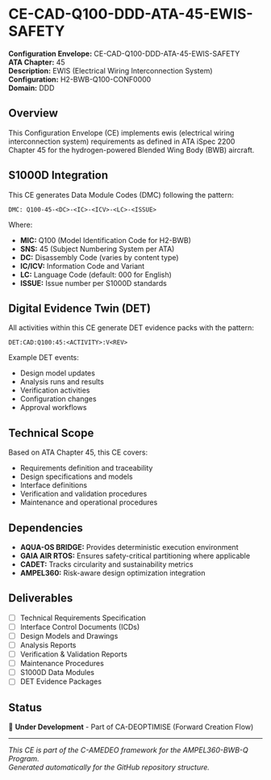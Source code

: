 # CE-CAD-Q100-DDD-ATA-45-EWIS-SAFETY

**Configuration Envelope:** CE-CAD-Q100-DDD-ATA-45-EWIS-SAFETY  
**ATA Chapter:** 45  
**Description:** EWIS (Electrical Wiring Interconnection System)  
**Configuration:** H2-BWB-Q100-CONF0000  
**Domain:** DDD

## Overview

This Configuration Envelope (CE) implements ewis (electrical wiring interconnection system) requirements as defined in ATA iSpec 2200 Chapter 45 for the hydrogen-powered Blended Wing Body (BWB) aircraft.

## S1000D Integration

This CE generates Data Module Codes (DMC) following the pattern:
```
DMC: Q100-45-<DC>-<IC>-<ICV>-<LC>-<ISSUE>
```

Where:
- **MIC:** Q100 (Model Identification Code for H2-BWB)
- **SNS:** 45 (Subject Numbering System per ATA)
- **DC:** Disassembly Code (varies by content type)
- **IC/ICV:** Information Code and Variant
- **LC:** Language Code (default: 000 for English)
- **ISSUE:** Issue number per S1000D standards

## Digital Evidence Twin (DET)

All activities within this CE generate DET evidence packs with the pattern:
```
DET:CAD:Q100:45:<ACTIVITY>:V<REV>
```

Example DET events:
- Design model updates
- Analysis runs and results
- Verification activities
- Configuration changes
- Approval workflows

## Technical Scope

Based on ATA Chapter 45, this CE covers:

- Requirements definition and traceability
- Design specifications and models
- Interface definitions
- Verification and validation procedures
- Maintenance and operational procedures

## Dependencies

- **AQUA-OS BRIDGE:** Provides deterministic execution environment
- **GAIA AIR RTOS:** Ensures safety-critical partitioning where applicable
- **CADET:** Tracks circularity and sustainability metrics
- **AMPEL360:** Risk-aware design optimization integration

## Deliverables

- [ ] Technical Requirements Specification
- [ ] Interface Control Documents (ICDs)
- [ ] Design Models and Drawings
- [ ] Analysis Reports
- [ ] Verification & Validation Reports
- [ ] Maintenance Procedures
- [ ] S1000D Data Modules
- [ ] DET Evidence Packages

## Status

🚧 **Under Development** - Part of CA-DEOPTIMISE (Forward Creation Flow)

---

*This CE is part of the C-AMEDEO framework for the AMPEL360-BWB-Q Program.*  
*Generated automatically for the GitHub repository structure.*